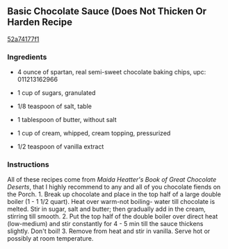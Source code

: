 ## Basic Chocolate Sauce (Does Not Thicken Or Harden Recipe

[52a74177f1](http://cookeatshare.com/recipes/basic-chocolate-sauce-does-not-thicken-or-harden-79365)

### Ingredients

 - 4 ounce of spartan, real semi-sweet chocolate baking chips, upc: 011213162966

 - 1 cup of sugars, granulated

 - 1/8 teaspoon of salt, table

 - 1 tablespoon of butter, without salt

 - 1 cup of cream, whipped, cream topping, pressurized

 - 1/2 teaspoon of vanilla extract

### Instructions

All of these recipes come from _Maida Heatter's Book of Great Chocolate Deserts_, that I highly recommend to any and all of you chocolate fiends on the Porch. 1. Break up chocolate and place in the top half of a large double boiler (1 - 1 1/2 quart). Heat over warm-not boiling- water till chocolate is melted. Stir in sugar, salt and butter; then gradually add in the cream, stirring till smooth. 2. Put the top half of the double boiler over direct heat (low-medium) and stir constantly for 4 - 5 min till the sauce thickens slightly. Don't boil! 3. Remove from heat and stir in vanilla. Serve hot or possibly at room temperature.